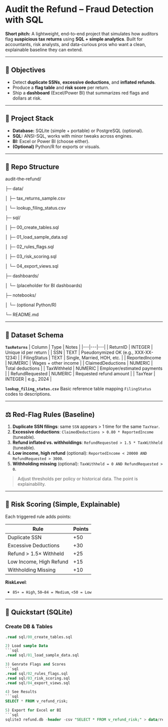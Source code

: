 # Audit the Refund – Fraud Detection with SQL

**Short pitch:** A lightweight, end-to-end project that simulates how auditors flag **suspicious tax returns** using **SQL + simple analytics**. Built for accountants, risk analysts, and data-curious pros who want a clean, explainable baseline they can extend.

---

## 🎯 Objectives
- Detect **duplicate SSNs**, **excessive deductions**, and **inflated refunds**.
- Produce a **flag table** and **risk score** per return.
- Ship a **dashboard** (Excel/Power BI) that summarizes red flags and dollars at risk.

---

## 🧱 Project Stack
- **Database:** SQLite (simple + portable) or PostgreSQL (optional).
- **SQL:** ANSI-SQL, works with minor tweaks across engines.
- **BI:** Excel or Power BI (choose either).
- **(Optional)** Python/R for exports or visuals.

---

## 📁 Repo Structure
audit-the-refund/

├─ data/

│ ├─ tax_returns_sample.csv

│ └─ lookup_filing_status.csv

├─ sql/

│ ├─ 00_create_tables.sql

│ ├─ 01_load_sample_data.sql

│ ├─ 02_rules_flags.sql

│ ├─ 03_risk_scoring.sql

│ └─ 04_export_views.sql

├─ dashboards/

│ └─ (placeholder for BI dashboards)

├─ notebooks/

│ └─ (optional Python/R)

└─ README.md


---

## 🧪 Dataset Schema

**`TaxReturns`**
| Column            | Type     | Notes |
|---|---|---|
| ReturnID          | INTEGER  | Unique id per return |
| SSN               | TEXT     | Pseudonymized OK (e.g., XXX-XX-1234) |
| FilingStatus      | TEXT     | Single, Married, HOH, etc. |
| ReportedIncome    | NUMERIC  | Wages + other income |
| ClaimedDeductions | NUMERIC  | Total deductions |
| TaxWithheld       | NUMERIC  | Employer/estimated payments |
| RefundRequested   | NUMERIC  | Requested refund amount |
| TaxYear           | INTEGER  | e.g., 2024 |

**`lookup_filing_status.csv`**
Basic reference table mapping `FilingStatus` codes to descriptions.

---

## ⚖️ Red-Flag Rules (Baseline)
1. **Duplicate SSN filings**: same `SSN` appears > 1 time for the same `TaxYear`.
2. **Excessive deductions**: `ClaimedDeductions > 0.80 * ReportedIncome` (tuneable).
3. **Refund inflated vs. withholdings**: `RefundRequested > 1.5 * TaxWithheld` (tuneable).
4. **Low income, high refund** (optional): `ReportedIncome < 20000 AND RefundRequested > 3000`.
5. **Withholding missing** (optional): `TaxWithheld = 0 AND RefundRequested > 0`.

> Adjust thresholds per policy or historical data. The point is explainability.

---

## 🧮 Risk Scoring (Simple, Explainable)
Each triggered rule adds points:

| Rule | Points |
|---|---|
| Duplicate SSN | +50 |
| Excessive Deductions | +30 |
| Refund > 1.5× Withheld | +25 |
| Low Income, High Refund | +15 |
| Withholding Missing | +10 |

**RiskLevel**:
- `85+ = High`, `50–84 = Medium`, `<50 = Low`

---

## 🚀 Quickstart (SQLite)

### Create DB & Tables
```sql
.read sql/00_create_tables.sql

2) Load sample Data
```sql
.read sql/01_load_sample_data.sql

3) Genrate Flags and Scores
```sql
.read sql/02_rules_flags.sql
.read sql/03_risk_scoring.sql
.read sql/04_export_views.sql

4) See Results
```sql
SELECT * FROM v_refund_risk;

5) Export for Excel or BI
```sql
sqlite3 refund.db -header -csv "SELECT * FROM v_refund_risk;" > data/refund_risk.csv


